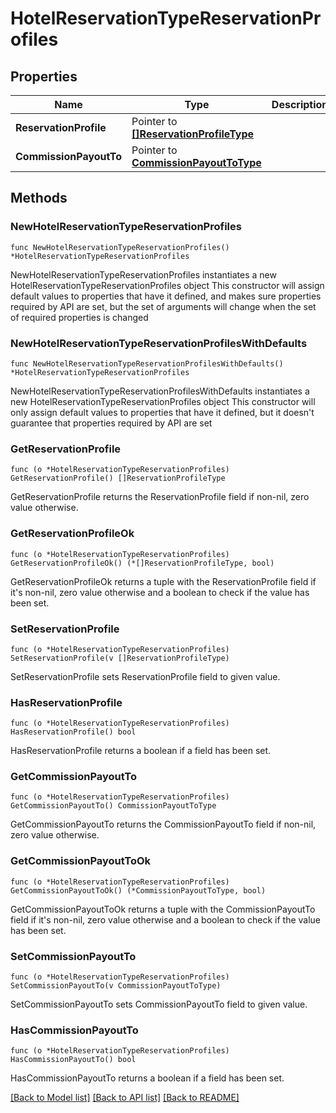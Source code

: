 # HotelReservationTypeReservationProfiles

## Properties

Name | Type | Description | Notes
------------ | ------------- | ------------- | -------------
**ReservationProfile** | Pointer to [**[]ReservationProfileType**](ReservationProfileType.md) |  | [optional] 
**CommissionPayoutTo** | Pointer to [**CommissionPayoutToType**](CommissionPayoutToType.md) |  | [optional] 

## Methods

### NewHotelReservationTypeReservationProfiles

`func NewHotelReservationTypeReservationProfiles() *HotelReservationTypeReservationProfiles`

NewHotelReservationTypeReservationProfiles instantiates a new HotelReservationTypeReservationProfiles object
This constructor will assign default values to properties that have it defined,
and makes sure properties required by API are set, but the set of arguments
will change when the set of required properties is changed

### NewHotelReservationTypeReservationProfilesWithDefaults

`func NewHotelReservationTypeReservationProfilesWithDefaults() *HotelReservationTypeReservationProfiles`

NewHotelReservationTypeReservationProfilesWithDefaults instantiates a new HotelReservationTypeReservationProfiles object
This constructor will only assign default values to properties that have it defined,
but it doesn't guarantee that properties required by API are set

### GetReservationProfile

`func (o *HotelReservationTypeReservationProfiles) GetReservationProfile() []ReservationProfileType`

GetReservationProfile returns the ReservationProfile field if non-nil, zero value otherwise.

### GetReservationProfileOk

`func (o *HotelReservationTypeReservationProfiles) GetReservationProfileOk() (*[]ReservationProfileType, bool)`

GetReservationProfileOk returns a tuple with the ReservationProfile field if it's non-nil, zero value otherwise
and a boolean to check if the value has been set.

### SetReservationProfile

`func (o *HotelReservationTypeReservationProfiles) SetReservationProfile(v []ReservationProfileType)`

SetReservationProfile sets ReservationProfile field to given value.

### HasReservationProfile

`func (o *HotelReservationTypeReservationProfiles) HasReservationProfile() bool`

HasReservationProfile returns a boolean if a field has been set.

### GetCommissionPayoutTo

`func (o *HotelReservationTypeReservationProfiles) GetCommissionPayoutTo() CommissionPayoutToType`

GetCommissionPayoutTo returns the CommissionPayoutTo field if non-nil, zero value otherwise.

### GetCommissionPayoutToOk

`func (o *HotelReservationTypeReservationProfiles) GetCommissionPayoutToOk() (*CommissionPayoutToType, bool)`

GetCommissionPayoutToOk returns a tuple with the CommissionPayoutTo field if it's non-nil, zero value otherwise
and a boolean to check if the value has been set.

### SetCommissionPayoutTo

`func (o *HotelReservationTypeReservationProfiles) SetCommissionPayoutTo(v CommissionPayoutToType)`

SetCommissionPayoutTo sets CommissionPayoutTo field to given value.

### HasCommissionPayoutTo

`func (o *HotelReservationTypeReservationProfiles) HasCommissionPayoutTo() bool`

HasCommissionPayoutTo returns a boolean if a field has been set.


[[Back to Model list]](../README.md#documentation-for-models) [[Back to API list]](../README.md#documentation-for-api-endpoints) [[Back to README]](../README.md)


